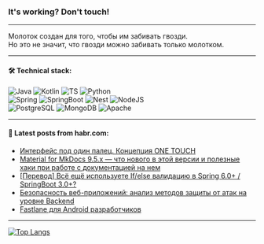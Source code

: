### It's working? Don't touch!

---
Молоток создан для того, чтобы им забивать гвозди. <br>
Но это не значит, что гвозди можно забивать только молотком.

---

#### 🛠️ Technical stack:

![Java](https://img.shields.io/badge/Java-informational?logo=Oracle&style=flat&logoColor=white&color=FF4500)
![Kotlin](https://img.shields.io/badge/Kotlin-informational?logo=Kotlin&style=flat&logoColor=white&color=774D97)
![TS](https://img.shields.io/badge/TypeScript-informational?logo=typeScript&style=flat&logoColor=black&color=017acc)
![Python](https://img.shields.io/badge/Python-informational?logo=Python&style=flat&logoColor=black&color=ffdd54) <br>
![Spring](https://img.shields.io/badge/Spring-informational?logo=Spring&style=flat&logoColor=white&color=6DB33F) 
![SpringBoot](https://img.shields.io/badge/SpringBoot-informational?logo=SpringBoot&style=flat&logoColor=white&color=6DB33F)
![Nest](https://img.shields.io/badge/NestJS-informational?logo=NestJS&style=flat&logoColor=white&color=E0234E) 
![NodeJS](https://img.shields.io/badge/NodeJS-informational?logo=node.js&style=flat&logoColor=white&color=70A760)<br>
![PostgreSQL](https://img.shields.io/badge/PostgreSQL-informational?logo=PostgreSQL&style=flat&logoColor=white&color=DAA520)
![MongoDB](https://img.shields.io/badge/MongoDB-informational?logo=MongoDB&style=flat&logoColor=white&color=870000)
![Apache](https://img.shields.io/badge/Apache-informational?logo=apache&style=flat&logoColor=white&color=f74e28)

___  

#### 💬 Latest posts from habr.com:

<!-- BLOG-POST-LIST:START -->
- [Интерфейс под один палец. Концепция ONE TOUCH](https://habr.com/ru/articles/799965/?utm_source=habrahabr&utm_medium=rss&utm_campaign=799965)
- [Material for MkDocs 9.5.x — что нового в этой версии и полезные хаки при работе с документацией на нем](https://habr.com/ru/companies/hostkey/articles/800075/?utm_source=habrahabr&utm_medium=rss&utm_campaign=800075)
- [[Перевод] Всё ещё используете If/else валидацию в Spring 6.0+ / SpringBoot 3.0+?](https://habr.com/ru/companies/otus/articles/799987/?utm_source=habrahabr&utm_medium=rss&utm_campaign=799987)
- [Безопасность веб-приложений: анализ методов защиты от атак на уровне Backend](https://habr.com/ru/articles/800017/?utm_source=habrahabr&utm_medium=rss&utm_campaign=800017)
- [Fastlane для Android разработчиков](https://habr.com/ru/companies/garage8/articles/799691/?utm_source=habrahabr&utm_medium=rss&utm_campaign=799691)
<!-- BLOG-POST-LIST:END -->

---
[![Top Langs](https://github-readme-stats-git-master-advtsetting-gmailcom.vercel.app/api/top-langs/?username=zloylis&langs_count=10&hide_title=false&title_color=e6edf3&size_weight=0.5&count_weight=0.5&layout=compact&hide_border=true&theme=dracula)](https://github.com/zloylis)
<!--![GitHub stats](https://github-readme-stats-git-master-advtsetting-gmailcom.vercel.app/api?username=zloylis&show_icons=true&hide_border=true&theme=dracula&hide_title=true&include_all_commits=true&count_private=true&hide=contribs&hide_rank=true)-->
